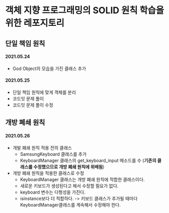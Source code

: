 # 객체 지향 프로그래밍의 SOLID 원칙 학습을 위한 레포지토리

## 단일 책임 원칙

#### 2021.05.24
- God Object의 모습을 가진 클래스 추가 
#### 2021.05.25
- 단일 책임 원칙에 맞게 객체를 분리
- 코드잇 문제 풀이 
- 코드잇 문제 풀이 수정

## 개방 폐쇄 원칙

#### 2021.05.26
- 개발 폐쇄 원칙 적용 전의 클래스
  - SamsungKeyboard 클래스를 추가
  - KeyboardManager 클래스의 get_keyboard_input 메소드를 수 (**기존의 클래스를 수정했으므로 개방 폐쇄 원칙에 위배됨**)
- 개방 폐쇄 원칙을 적용한 클래스로 수정
    - KeyboardManager 클래스는 개방 폐쇄 원칙에 적합한 클래스이다.
    - 새로운 키보드가 생성된다고 해서 수정할 필요가 없다.
    - keyboard 변수는 다형성을 가진다.
    - isinstance보다 더 적합하다. -> 키보드 클래스가 추가될 때마다 KeyboardManager클래스를 계속해서 수정해야 한다.
    



